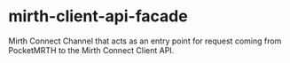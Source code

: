 # mirth-client-api-facade
Mirth Connect Channel that acts as an entry point for request coming from PocketMRTH to the Mirth Connect Client API. 
